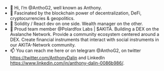 - 👋 Hi, I’m @AnthoG2, well known as Anthony. 
- 👀 Fascinated by the blockchain power of decentralization, DeFi, cryptocurrencies & geopolitics.  
- 🌱 Solidity / React dev on one side. Wealth manager on the other.
- 💞️ Proud team member @Polardfox Labs | $AKITA. Building a DEX on the Avalanche Network. Provide a community ecosystem centered around a DEX. Create financial instruments that interact with social instruments in our AKITA-Network community. 
- 📫 You can reach me here or on telegram @AnthoG2, on twitter https://twitter.com/AnthonyDalin and LinkedIn https://www.linkedin.com/in/anthony-dalin-0086b986/.

<!---
AnthoG2/AnthoG2 is a ✨ special ✨ repository because its `README.md` (this file) appears on your GitHub profile.
You can click the Preview link to take a look at your changes.
--->

